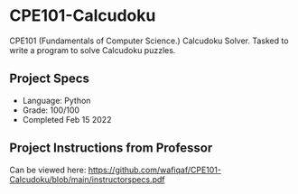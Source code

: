 # CPE101-Calcudoku
CPE101 (Fundamentals of Computer Science.) Calcudoku Solver. Tasked to write a program to solve Calcudoku puzzles.

## Project Specs
- Language: Python
- Grade: 100/100
- Completed Feb 15 2022

## Project Instructions from Professor
Can be viewed here: https://github.com/wafiqaf/CPE101-Calcudoku/blob/main/instructorspecs.pdf


